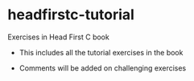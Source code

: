 # headfirstc-tutorial
Exercises in Head First C book 

* This includes all the tutorial exercises in the book 

* Comments will be added on challenging exercises

